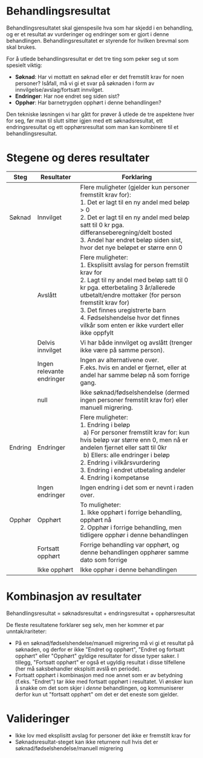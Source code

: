 # Behandlingsresultat
Behandlingsresultatet skal gjenspesile hva som har skjedd i en behandling, og er et resultat av vurderinger og endringer som er gjort i denne behandlingen. Behandlingsresultatet er styrende for hvilken brevmal som skal brukes.

For å utlede behandlingsresultat er det tre ting som peker seg ut som spesielt viktig:
- **Søknad**: Har vi mottatt en søknad eller er det fremstilt krav for noen personer? Isåfall, må vi gi et svar på søknaden i form av innvilgelse/avslag/fortsatt innvilget. 
- **Endringer**: Har noe endret seg siden sist? 
- **Opphør**: Har barnetrygden opphørt i denne behandlingen?

Den tekniske løsningen vi har gått for prøver å utlede de tre aspektene hver for seg, før man til slutt sitter igjen med ett søknadsresultat, ett endringsresultat og ett opphørsresultat som man kan kombinere til et behandlingsresultat.

# Stegene og deres resultater
| Steg    | Resultater                | Forklaring                                                                                                                                                                                                                                                                                                                                        |
|---------|---------------------------|---------------------------------------------------------------------------------------------------------------------------------------------------------------------------------------------------------------------------------------------------------------------------------------------------------------------------------------------------|
| Søknad  | Innvilget                 | Flere muligheter (gjelder kun personer fremstilt krav for):<br>1. Det er lagt til en ny andel med beløp > 0<br>2. Det er lagt til en ny andel med beløp satt til 0 kr pga. differanseberegning/delt bosted   <br>3. Andel har endret beløp siden sist, hvor det nye beløpet er større enn 0                                                       |
|         | Avslått                   | Flere muligheter:<br>1. Eksplisitt avslag for person fremstilt krav for<br>2. Lagt til ny andel med beløp satt til 0 kr pga. etterbetaling 3 år/allerede utbetalt/endre mottaker (for person fremstilt krav for) <br> 3. Det finnes uregistrerte barn <br> 4. Fødselshendelse hvor det finnes vilkår som enten er ikke vurdert eller ikke oppfylt |
|         | Delvis innvilget          | Vi har både innvilget og avslått (trenger ikke være på samme person).                                                                                                                                                                                                                                                                             |
|         | Ingen relevante endringer | Ingen av alternativene over. <br>F.eks. hvis en andel er fjernet, eller at andel har samme beløp nå som forrige gang.                                                                                                                                                                                                                             |
 |         | null                      | Ikke søknad/fødselshendelse (dermed ingen personer fremstilt krav for) eller manuell migrering.                                                                                                                                                                                                                                                   |
| Endring | Endringer                 | Flere muligheter:<br>1. Endring i beløp <br>&nbsp; a) For personer fremstilt krav for: kun hvis beløp var større enn 0, men nå er andelen fjernet eller satt til 0kr <br>&nbsp; b) Ellers: alle endringer i beløp <br>2. Endring i vilkårsvurdering<br>3. Endring i endret utbetaling andeler<br>4. Endring i kompetanse                          |
|         | Ingen endringer           | Ingen endring i det som er nevnt i raden over.                                                                                                                                                                                                                                                                                                    |
| Opphør  | Opphørt                   | To muligheter:<br>1. Ikke opphørt i forrige behandling, opphørt nå<br>2. Opphør i forrige behandling, men tidligere opphør i denne behandlingen                                                                                                                                                                                                   |
|         | Fortsatt opphørt          | Forrige behandling var opphørt, og denne behandlingen opphører samme dato som forrige                                                                                                                                                                                                                                                             |
|         | Ikke opphørt              | Ikke opphør i denne behandlingen                                                                                                                                                                                                                                                                                                                  |

# Kombinasjon av resultater
Behandlingsresultat = søknadsresultat + endringsresultat + opphørsresultat

De fleste resultatene forklarer seg selv, men her kommer et par unntak/rariteter:
- På en søknad/fødselshendelse/manuell migrering må vi gi et resultat på søknaden, og derfor er ikke "Endret og opphørt", "Endret og fortsatt opphørt" eller "Opphørt" gyldige resultater for disse typer saker. I tillegg, "Fortsatt opphørt" er også et ugyldig resultat i disse tilfellene (her må saksbehandler eksplsitt avslå en periode).
- Fortsatt opphørt i kombinasjon med noe annet som er av betydning (f.eks. "Endret") tar ikke med fortsatt opphørt i resultatet. Vi ønsker kun å snakke om det som skjer i _denne_ behandlingen, og kommuniserer derfor kun ut "fortsatt opphørt" om det er det eneste som gjelder.

# Valideringer
- Ikke lov med eksplisitt avslag for personer det ikke er fremstilt krav for
- Søknadsresultat-steget kan ikke returnere null hvis det er søknad/fødselshendelse/manuell migrering